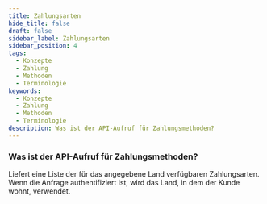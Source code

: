 ```yaml
---
title: Zahlungsarten
hide_title: false
draft: false
sidebar_label: Zahlungsarten
sidebar_position: 4
tags:
  - Konzepte
  - Zahlung
  - Methoden
  - Terminologie
keywords:
  - Konzepte
  - Zahlung
  - Methoden
  - Terminologie
description: Was ist der API-Aufruf für Zahlungsmethoden?
---
```


### Was ist der API-Aufruf für Zahlungsmethoden?

Liefert eine Liste der für das angegebene Land verfügbaren Zahlungsarten. Wenn die Anfrage authentifiziert ist, wird das Land, in dem der Kunde wohnt, verwendet.
